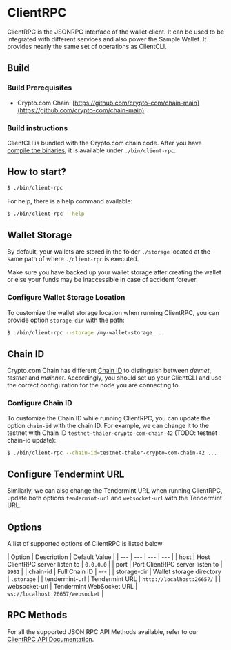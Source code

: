 # ClientRPC

ClientRPC is the JSONRPC interface of the wallet client. It can be used to be integrated with different services and also power the Sample Wallet. It provides nearly the same set of operations as ClientCLI.

## Build

### Build Prerequisites

- Crypto.com Chain: [https://github.com/crypto-com/chain-main](https://github.com/crypto-com/chain-main)

### Build instructions

ClientCLI is bundled with the Crypto.com chain code. After you have [compile the binaries](../getting-started/local-devnet.md#build-binary-and-docker-images), it is available under `./bin/client-rpc`.

## How to start?

```bash
$ ./bin/client-rpc
```

For help, there is a help command available:
```bash
$ ./bin/client-rpc --help
```

## Wallet Storage

By default, your wallets are stored in the folder `./storage` located at the same path of where `./client-rpc` is executed.

Make sure you have backed up your wallet storage after creating the wallet or else  your funds may be inaccessible in case of accident forever.

### Configure Wallet Storage Location

To customize the wallet storage location when running ClientRPC, you can provide option `storage-dir` with the path:

```bash
$ ./bin/client-rpc --storage /my-wallet-storage ...
```

## Chain ID

Crypto.com Chain has different [Chain ID](../protocol/chain-id-and-network-id.md#chain-id)   to distinguish between *devnet*, *testnet* and *mainnet*. Accordingly, you should set up your ClientCLI and use the correct configuration for the node you are connecting to.

### Configure Chain ID

To customize the Chain ID while running ClientRPC, you can update the option `chain-id` with the chain ID. For example, we can change it to the testnet with Chain ID `testnet-thaler-crypto-com-chain-42` (TODO: testnet chain-id update):

```bash
$ ./bin/client-rpc --chain-id=testnet-thaler-crypto-com-chain-42 ...
```

## Configure Tendermint URL

Similarly, we can also change the Tendermint URL when running ClientRPC, update both options `tendermint-url` and `websocket-url` with the Tendermint URL.

## Options

A list of supported options of ClientRPC is listed below

| Option | Description | Default Value |
| --- | --- | --- | --- |
| host | Host ClientRPC server listen to | `0.0.0.0` |
| port | Port ClientRPC server listen to | `9981` |
| chain-id | Full Chain ID | --- |
| storage-dir | Wallet storage directory | `.storage` |
| tendermint-url | Tendermint URL | `http://localhost:26657/` |
| websocket-url | Tendermint WebSocket URL | `ws://localhost:26657/websocket` |

## RPC Methods 
    
For all the supported JSON RPC API Methods available, refer to our [ClientRPC API Documentation](../api/client-rpc.md).